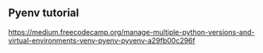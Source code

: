## Pyenv tutorial
https://medium.freecodecamp.org/manage-multiple-python-versions-and-virtual-environments-venv-pyenv-pyvenv-a29fb00c296f
